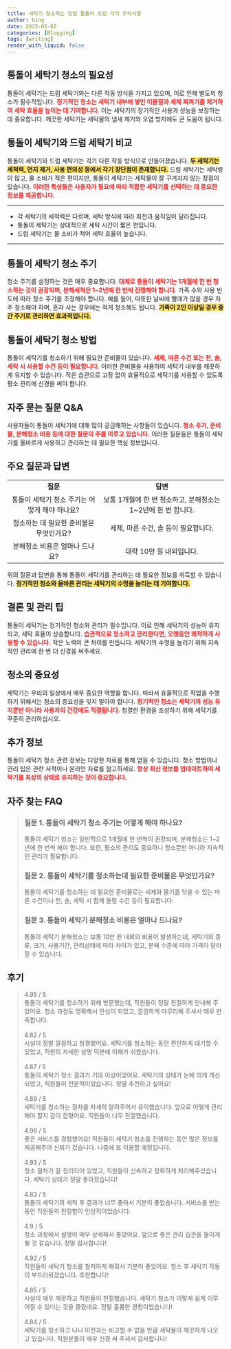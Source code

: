 ```yaml
---
title: 세탁기 청소하는 방법 통돌이 드럼 각각 주의사항
author: bing
date: 2025-02-02
categories: [Blogging]
tags: [writing]
render_with_liquid: false
---
```



<h2 id='통돌이_세탁기_청소_필요성'>통돌이 세탁기 청소의 필요성</h2>

<p>통돌이 세탁기는 드럼 세탁기와는 다른 작동 방식을 가지고 있으며, 이로 인해 별도의 청소가 필수적입니다. <b><span style="color: #ee2323;">정기적인 청소는 세탁기 내부에 쌓인 이물질과 세제 찌꺼기를 제거하여 세탁 효율을 높이는 데 기여합니다.</span></b> 이는 세탁기의 장기적인 사용과 성능을 보장하는 데 중요합니다. 깨끗한 세탁기는 세탁물의 냄새 제거와 오염 방지에도 큰 도움이 됩니다.</p>

<h2 id='통돌이_세탁기와_드럼_세탁기_비교'>통돌이 세탁기와 드럼 세탁기 비교</h2>

<p>통돌이 세탁기와 드럼 세탁기는 각기 다른 작동 방식으로 만들어졌습니다. <b><span style="background-color: #ffe066;">두 세탁기는 세척력, 먼지 제거, 사용 편의성 등에서 각기 장단점이 존재합니다.</span></b> 드럼 세탁기는 세탁량이 많고, 물 소비가 적은 편이지만, 통돌이 세탁기는 세탁물이 잘 구겨지지 않는 장점이 있습니다. <b><span style="color: #ee2323;">이러한 특성들은 사용자가 필요에 따라 적합한 세탁기를 선택하는 데 중요한 정보를 제공합니다.</span></b></p>

<hr />

<ul>
    <li>각 세탁기의 세척력은 다르며, 세탁 방식에 따라 회전과 움직임이 달라집니다.</li>
    <li>통돌이 세탁기는 상대적으로 세탁 시간이 짧은 편입니다.</li>
    <li>드럼 세탁기는 물 소비가 적어 세탁 효율이 높습니다.</li>
</ul>

<hr />

<h2 id='통돌이_세탁기_청소_주기'>통돌이 세탁기 청소 주기</h2>

<p>청소 주기를 설정하는 것은 매우 중요합니다. <b><span style="color: #ee2323;">대체로 통돌이 세탁기는 1개월에 한 번 청소하는 것이 권장되며, 분해세척은 1~2년에 한 번씩 진행해야 합니다.</span></b> 가족 수와 사용 빈도에 따라 청소 주기를 조정해야 합니다. 예를 들어, 따뜻한 날씨에 빨래가 많을 경우 자주 청소해야 하며, 혼자 사는 경우에는 적게 청소해도 됩니다. <b><span style="background-color: #ffe066;">가족이 2인 이상일 경우 중간 주기로 관리하면 효과적입니다.</span></b></p>

<h2 id='통돌이_세탁기_청소_방법'>통돌이 세탁기 청소 방법</h2>

<p>통돌이 세탁기를 청소하기 위해 필요한 준비물이 있습니다. <b><span style="color: #ee2323;">세제, 마른 수건 또는 천, 솔, 세탁 시 사용할 수건 등이 필요합니다.</span></b> 이러한 준비물을 사용하여 세탁기 내부를 깨끗하게 유지할 수 있습니다. 작은 습관으로 고장 없이 효율적으로 세탁기를 사용할 수 있도록 평소 관리에 신경을 써야 합니다.</p>

<h2 id='자주_묻는_질문_QNA'>자주 묻는 질문 Q&A</h2>

<p>사용자들이 통돌이 세탁기에 대해 많이 궁금해하는 사항들이 있습니다. <b><span style="color: #ee2323;">청소 주기, 준비물, 분해청소 비용 등에 대한 질문이 주를 이루고 있습니다.</span></b> 이러한 질문들은 통돌이 세탁기를 올바르게 사용하고 관리하는 데 필요한 핵심 정보입니다.</p>

<h2 id='주요_질문과_답변'>주요 질문과 답변</h2>

<table>
    <tr>
        <td style="text-align: center; height: 17px;"><b>질문</b></td>
        <td style="text-align: center; height: 17px;"><b>답변</b></td>
    </tr>
    <tr>
        <td style="text-align: center; height: 17px;">통돌이 세탁기 청소 주기는 어떻게 해야 하나요?</td>
        <td style="text-align: center; height: 17px;">보통 1개월에 한 번 청소하고, 분해청소는 1~2년에 한 번 합니다.</td>
    </tr>
    <tr>
        <td style="text-align: center; height: 17px;">청소하는 데 필요한 준비물은 무엇인가요?</td>
        <td style="text-align: center; height: 17px;">세제, 마른 수건, 솔 등이 필요합니다.</td>
    </tr>
    <tr>
        <td style="text-align: center; height: 17px;">분해청소 비용은 얼마나 드나요?</td>
        <td style="text-align: center; height: 17px;">대략 10만 원 내외입니다.</td>
    </tr>
</table>

<p>위의 질문과 답변을 통해 통돌이 세탁기를 관리하는 데 필요한 정보를 취득할 수 있습니다. <b><span style="background-color: #ffe066;">정기적인 청소와 올바른 관리는 세탁기의 수명을 늘리는 데 기여합니다.</span></b></p>

<h2 id='결론 및 관리_팁'>결론 및 관리 팁</h2>

<p>통돌이 세탁기는 정기적인 청소와 관리가 필수입니다. 이로 인해 세탁기의 성능이 유지되고, 세탁 효율이 상승합니다. <b><span style="color: #ee2323;">습관적으로 청소하고 관리한다면, 오랫동안 쾌적하게 사용할 수 있습니다.</span></b> 작은 노력이 큰 차이를 만듭니다. 세탁기의 수명을 늘리기 위해 지속적인 관리에 한 번 더 신경을 써주세요.</p>

<h2 id='청소의_중요성'>청소의 중요성</h2>

<p>세탁기는 우리의 일상에서 매우 중요한 역할을 합니다. 따라서 효율적으로 작업을 수행하기 위해서는 청소의 중요성을 잊지 말아야 합니다. <b><span style="color: #ee2323;">정기적인 청소는 세탁기의 성능 유지뿐만 아니라 사용자의 건강에도 직결됩니다.</span></b> 청결한 환경을 조성하기 위해 세탁기를 꾸준히 관리하십시오.</p>

<h2 id='추가_정보'>추가 정보</h2>

<p>통돌이 세탁기 청소 관련 정보는 다양한 자료를 통해 얻을 수 있습니다. 청소 방법이나 관리 팁은 관련 서적이나 온라인 자료를 참고하세요. <b><span style="color: #ee2323;">항상 최신 정보를 업데이트하여 세탁기를 최상의 상태로 유지하는 것이 중요합니다.</span></b></p>


<h2 id='자주_찾는_FAQ'>자주 찾는 FAQ</h2>
<div itemscope="" itemtype="https://schema.org/FAQPage"> 
<blockquote> 
<div itemscope="" itemprop="mainEntity" itemtype="https://schema.org/Question"> 
<h3 itemprop="name">질문 1. 통돌이 세탁기 청소 주기는 어떻게 해야 하나요?</h3> 
<div itemscope="" itemprop="acceptedAnswer" itemtype="https://schema.org/Answer"> 
<span itemprop="text"> 
<p>통돌이 세탁기 청소는 일반적으로 1개월에 한 번씩이 권장되며, 분해청소는 1~2년에 한 번씩 해야 합니다. 또한, 평소의 관리도 중요하니 청소뿐만 아니라 지속적인 관리가 필요합니다.</p> 
</span> 
</div> 
</div> 

<div itemscope="" itemprop="mainEntity" itemtype="https://schema.org/Question"> 
<h3 itemprop="name">질문 2. 통돌이 세탁기를 청소하는데 필요한 준비물은 무엇인가요?</h3> 
<div itemscope="" itemprop="acceptedAnswer" itemtype="https://schema.org/Answer"> 
<span itemprop="text"> 
<p>통돌이 세탁기를 청소하는 데 필요한 준비물로는 세제와 물기를 닦을 수 있는 마른 수건이나 천, 솔, 세탁 시 함께 돌릴 수건 등이 필요합니다.</p> 
</span> 
</div> 
</div> 

<div itemscope="" itemprop="mainEntity" itemtype="https://schema.org/Question"> 
<h3 itemprop="name">질문 3. 통돌이 세탁기 분해청소 비용은 얼마나 드나요?</h3> 
<div itemscope="" itemprop="acceptedAnswer" itemtype="https://schema.org/Answer"> 
<span itemprop="text"> 
<p>통돌이 세탁기 분해청소는 보통 10만 원 내외의 비용이 발생하는데, 세탁기의 종류, 크기, 사용기간, 관리상태에 따라 차이가 있고, 분해 수준에 따라 가격이 달라질 수 있습니다.</p> 
</span> 
</div> 
</div> 
</blockquote> 
</div>
<h2 id='후기'>후기</h2>
<div itemscope itemtype="https://schema.org/Product">
  <blockquote>
  <div itemprop="review" itemscope itemtype="https://schema.org/Review">
      <div itemprop="reviewRating" itemscope itemtype="https://schema.org/Rating"> <span itemprop="ratingValue">4.95</span> / <span itemprop="bestRating">5</span> </div>
      <span itemprop="reviewBody">통돌이 세탁기를 청소하기 위해 방문했는데, 직원들이 정말 친절하게 안내해 주었어요. 청소 과정도 명확해서 안심이 되었고, 깔끔하게 마무리해 주셔서 매우 만족합니다.</span>
  </div>
  <br>
  <div itemprop="review" itemscope itemtype="https://schema.org/Review">
      <div itemprop="reviewRating" itemscope itemtype="https://schema.org/Rating"> <span itemprop="ratingValue">4.82</span> / <span itemprop="bestRating">5</span> </div>
      <span itemprop="reviewBody">시설이 정말 깔끔하고 청결했어요. 세탁기를 청소하는 동안 편안하게 대기할 수 있었고, 직원의 자세한 설명 덕분에 이해가 쉬웠습니다.</span>
  </div>
  <br>
  <div itemprop="review" itemscope itemtype="https://schema.org/Review">
      <div itemprop="reviewRating" itemscope itemtype="https://schema.org/Rating"> <span itemprop="ratingValue">4.87</span> / <span itemprop="bestRating">5</span> </div>
      <span itemprop="reviewBody">통돌이 세탁기 청소 결과가 기대 이상이었어요. 세탁기의 상태가 눈에 띄게 개선되었고, 직원들이 전문적이었습니다. 정말 추천하고 싶어요!</span>
  </div>
  <br>
  <div itemprop="review" itemscope itemtype="https://schema.org/Review">
      <div itemprop="reviewRating" itemscope itemtype="https://schema.org/Rating"> <span itemprop="ratingValue">4.89</span> / <span itemprop="bestRating">5</span> </div>
      <span itemprop="reviewBody">세탁기를 청소하는 절차를 자세히 알려주어서 유익했습니다. 앞으로 어떻게 관리해야 할지 감이 잡혔어요. 직원들이 너무 친절했습니다.</span>
  </div>
  <br>
  <div itemprop="review" itemscope itemtype="https://schema.org/Review">
      <div itemprop="reviewRating" itemscope itemtype="https://schema.org/Rating"> <span itemprop="ratingValue">4.96</span> / <span itemprop="bestRating">5</span> </div>
      <span itemprop="reviewBody">좋은 서비스를 경험했어요! 직원들이 세탁기 청소를 진행하는 동안 많은 정보를 제공해주어 신뢰가 갔습니다. 나중에 또 이용할 예정입니다.</span>
  </div>
  <br>
  <div itemprop="review" itemscope itemtype="https://schema.org/Review">
      <div itemprop="reviewRating" itemscope itemtype="https://schema.org/Rating"> <span itemprop="ratingValue">4.93</span> / <span itemprop="bestRating">5</span> </div>
      <span itemprop="reviewBody">청소 절차가 잘 정리되어 있었고, 직원들이 신속하고 정확하게 처리해주셨습니다. 세탁기 상태가 정말 좋아졌습니다!</span>
  </div>
  <br>
  <div itemprop="review" itemscope itemtype="https://schema.org/Review">
      <div itemprop="reviewRating" itemscope itemtype="https://schema.org/Rating"> <span itemprop="ratingValue">4.83</span> / <span itemprop="bestRating">5</span> </div>
      <span itemprop="reviewBody"> 통돌이 세탁기의 세척 후 결과가 너무 좋아서 기분이 좋았습니다. 서비스를 받는 동안 직원들의 친절함이 인상적이었습니다.</span>
  </div>
  <br>
  <div itemprop="review" itemscope itemtype="https://schema.org/Review">
      <div itemprop="reviewRating" itemscope itemtype="https://schema.org/Rating"> <span itemprop="ratingValue">4.9</span> / <span itemprop="bestRating">5</span> </div>
      <span itemprop="reviewBody">청소 과정에서 설명이 매우 상세해서 좋았어요. 앞으로 좋은 관리 습관을 들이게 될 것 같습니다. 정말 감사합니다!</span>
  </div>
  <br>
  <div itemprop="review" itemscope itemtype="https://schema.org/Review">
      <div itemprop="reviewRating" itemscope itemtype="https://schema.org/Rating"> <span itemprop="ratingValue">4.92</span> / <span itemprop="bestRating">5</span> </div>
      <span itemprop="reviewBody">직원들이 세탁기 청소를 철저하게 해줘서 기분이 좋았어요. 청소 후 세탁기 작동이 부드러워졌습니다. 추천합니다!</span>
  </div>
  <br>
  <div itemprop="review" itemscope itemtype="https://schema.org/Review">
      <div itemprop="reviewRating" itemscope itemtype="https://schema.org/Rating"> <span itemprop="ratingValue">4.85</span> / <span itemprop="bestRating">5</span> </div>
      <span itemprop="reviewBody">시설이 매우 깨끗하고 직원들이 친절했습니다. 세탁기 청소가 이렇게 쉽게 이루어질 수 있다는 것을 몰랐네요. 정말 훌륭한 경험이었습니다!</span>
  </div>
  <br>
  <div itemprop="review" itemscope itemtype="https://schema.org/Review">
      <div itemprop="reviewRating" itemscope itemtype="https://schema.org/Rating"> <span itemprop="ratingValue">4.84</span> / <span itemprop="bestRating">5</span> </div>
      <span itemprop="reviewBody">세탁기를 청소하고 나니 이전과는 비교할 수 없을 만큼 세탁물이 깨끗하게 나오고 있습니다. 직원분들이 매우 신경 써 주셔서 감사합니다!</span>
  </div>
  </blockquote>
</div>

